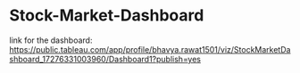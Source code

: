 # Stock-Market-Dashboard

link for the dashboard: https://public.tableau.com/app/profile/bhavya.rawat1501/viz/StockMarketDashboard_17276331003960/Dashboard1?publish=yes
